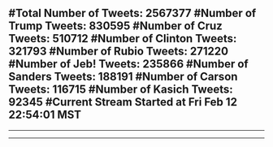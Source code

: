 #Total Number of Tweets: 2567377 
#Number of Trump Tweets: 830595
#Number of Cruz Tweets: 510712
#Number of Clinton Tweets: 321793
#Number of Rubio Tweets: 271220
#Number of Jeb! Tweets: 235866
#Number of Sanders Tweets: 188191
#Number of Carson Tweets: 116715
#Number of Kasich Tweets: 92345
#Current Stream Started at Fri Feb 12 22:54:01 MST
---
---
---
